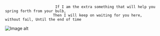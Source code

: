                            If I am the extra something that will help you spring forth from your bulb,
                          Then I will keep on waiting for you here, without fail, Until the end of time
![Image alt](https://github.com/MonkSherk/Sessions-with-products/blob/main/image_2024-08-26_23-41-01.png)
